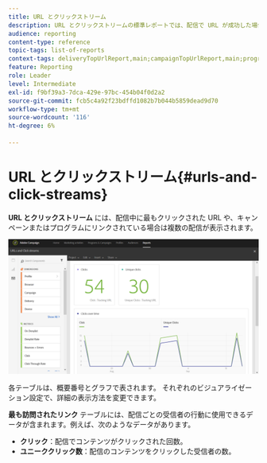```yaml
---
title: URL とクリックストリーム
description: URL とクリックストリームの標準レポートでは、配信で URL が成功した場合について説明します。
audience: reporting
content-type: reference
topic-tags: list-of-reports
context-tags: deliveryTopUrlReport,main;campaignTopUrlReport,main;programTopUrlReport,main
feature: Reporting
role: Leader
level: Intermediate
exl-id: f9bf39a3-7dca-429e-97bc-454b04f0d2a2
source-git-commit: fcb5c4a92f23bdffd1082b7b044b5859dead9d70
workflow-type: tm+mt
source-wordcount: '116'
ht-degree: 6%

---
```


# URL とクリックストリーム{#urls-and-click-streams}

**URL とクリックストリーム** には、配信中に最もクリックされた URL や、キャンペーンまたはプログラムにリンクされている場合は複数の配信が表示されます。

![](assets/delivery_reports_8.png)

各テーブルは、概要番号とグラフで表されます。 それぞれのビジュアライゼーション設定で、詳細の表示方法を変更できます。

**最も訪問されたリンク** テーブルには、配信ごとの受信者の行動に使用できるデータが含まれます。例えば、次のようなデータがあります。

* **クリック**：配信でコンテンツがクリックされた回数。
* **ユニーククリック数**：配信のコンテンツをクリックした受信者の数。
